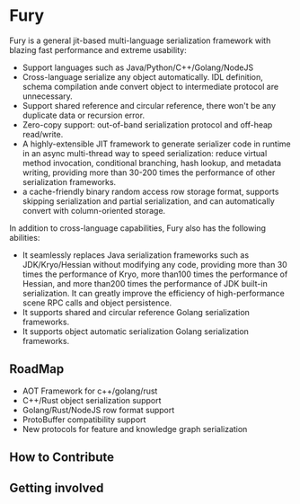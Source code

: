 # Fury

Fury is a general jit-based multi-language serialization framework with blazing fast performance and extreme usability:
- Support languages such as Java/Python/C++/Golang/NodeJS
- Cross-language serialize any object automatically. IDL definition, schema compilation ande convert object to intermediate protocol are unnecessary.
- Support shared reference and circular reference, there won't be any duplicate data or recursion error.
- Zero-copy support: out-of-band serialization protocol and off-heap read/write.
- A highly-extensible JIT framework to generate serializer code in runtime in an async multi-thread way to speed serialization: reduce virtual method invocation, conditional branching, hash lookup, and metadata writing, providing more than 30-200 times the performance of other serialization frameworks.
- a cache-friendly binary random access row storage format, supports skipping serialization and partial serialization, and can automatically convert with column-oriented storage.

In addition to cross-language capabilities, Fury also has the following abilities:
- It seamlessly replaces Java serialization frameworks such as JDK/Kryo/Hessian without modifying any code, providing more than 30 times the performance of Kryo, more than100 times the performance of Hessian, and more than200 times the performance of JDK built-in serialization. It can greatly improve the efficiency of high-performance scene RPC calls and object persistence.
- It supports shared and circular reference Golang serialization frameworks.
- It supports object automatic serialization Golang serialization frameworks.

## RoadMap
- AOT Framework for c++/golang/rust
- C++/Rust object serialization support
- Golang/Rust/NodeJS row format support
- ProtoBuffer compatibility support
- New protocols for feature and knowledge graph serialization

## How to Contribute


## Getting involved
